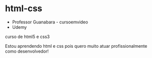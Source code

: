 # html-css

- Professor Guanabara - cursoemvideo
- Udemy

 curso de html5 e css3

Estou aprendendo html e css pois quero muito atuar profissionalmente como desenvolvedor!
